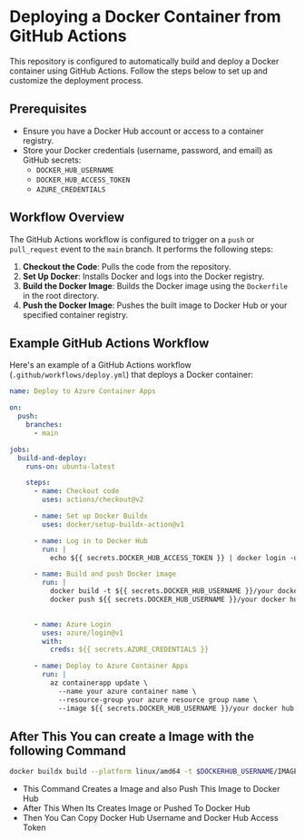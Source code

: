 # Deploying a Docker Container from GitHub Actions

This repository is configured to automatically build and deploy a Docker container using GitHub Actions. Follow the steps below to set up and customize the deployment process.

## Prerequisites

- Ensure you have a Docker Hub account or access to a container registry.
- Store your Docker credentials (username, password, and email) as GitHub secrets:
  - `DOCKER_HUB_USERNAME`
  - `DOCKER_HUB_ACCESS_TOKEN`
  - `AZURE_CREDENTIALS`

## Workflow Overview

The GitHub Actions workflow is configured to trigger on a `push` or `pull_request` event to the `main` branch. It performs the following steps:

1. **Checkout the Code**: Pulls the code from the repository.
2. **Set Up Docker**: Installs Docker and logs into the Docker registry.
3. **Build the Docker Image**: Builds the Docker image using the `Dockerfile` in the root directory.
4. **Push the Docker Image**: Pushes the built image to Docker Hub or your specified container registry.

## Example GitHub Actions Workflow

Here's an example of a GitHub Actions workflow (`.github/workflows/deploy.yml`) that deploys a Docker container:

```yaml
name: Deploy to Azure Container Apps

on:
  push:
    branches:
      - main

jobs:
  build-and-deploy:
    runs-on: ubuntu-latest

    steps:
      - name: Checkout code
        uses: actions/checkout@v2

      - name: Set up Docker Buildx
        uses: docker/setup-buildx-action@v1

      - name: Log in to Docker Hub
        run: |
          echo ${{ secrets.DOCKER_HUB_ACCESS_TOKEN }} | docker login -u ${{ secrets.DOCKER_HUB_USERNAME }} --password-stdin

      - name: Build and push Docker image
        run: |
          docker build -t ${{ secrets.DOCKER_HUB_USERNAME }}/your docker hub image name:latest ./your code directory name
          docker push ${{ secrets.DOCKER_HUB_USERNAME }}/your docker hub image name:latest
   

      - name: Azure Login
        uses: azure/login@v1
        with:
          creds: ${{ secrets.AZURE_CREDENTIALS }}

      - name: Deploy to Azure Container Apps
        run: |
          az containerapp update \
            --name your azure container name \
            --resource-group your azure resource group name \
            --image ${{ secrets.DOCKER_HUB_USERNAME }}/your docker hub image name:latest

```
## After This You can create a Image with the following Command ##
```bash
docker buildx build --platform linux/amd64 -t $DOCKERHUB_USERNAME/IMAGE_NAME:latest --push .
```
  - This Command Creates a Image and also Push This Image to Docker Hub
  - After This When Its Creates Image or Pushed To Docker Hub
  - Then You Can Copy Docker Hub Username and Docker Hub Access Token


